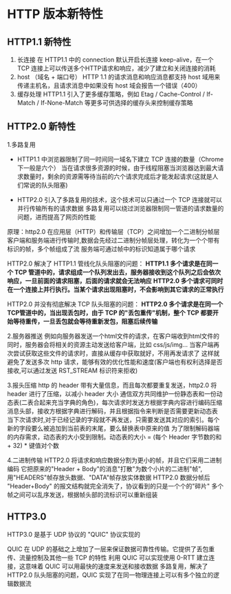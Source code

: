 # HTTP 版本新特性

## HTTP1.1 新特性

1. 长连接
在 HTTP1.1 中的 connection 默认开启长连接 keep-alive，在一个 TCP 连接上可以传送多个HTTP请求和响应，减少了建立和关闭连接的消耗
2. host （域名 + 端口号）
HTTP 1.1 的请求消息和响应消息都支持 host 域用来传递主机名，且请求消息中如果没有 host 域会报告一个错误（400）
3. 缓存处理
HTTP1.1 引入了更多缓存策略，例如 Etag / Cache-Control / If-Match / If-None-Match 等更多可供选择的缓存头来控制缓存策略

## HTTP2.0 新特性

1.多路复用

- HTTP1.1 中浏览器限制了同一时间同一域名下建立 TCP 连接的数量（Chrome 下一般是六个）
当在请求很多资源的时候，由于线程阻塞当浏览器达到最大请求数量时，剩余的资源需等待当前的六个请求完成后才能发起请求(这就是人们常说的队头阻塞)

- HTTP2.0 引入了多路复用的技术，这个技术可以只通过一个 TCP 连接就可以并行传输所有的请求数据
多路复用可以绕过浏览器限制同一管道的请求数量的问题，进而提高了网页的性能

原理：http2.0 在应用层（HTTP）和传输层（TCP）之间增加一个二进制分帧层
客户端和服务端进行传输时,数据会先经过二进制分帧层处理，转化为一个个带有标识的帧，多个帧组成了流
服务端可通过帧中的标识知道属于哪个请求

HTTP2.0 解决了 HTTP1.1 管线化队头阻塞的问题：
**HTTP1.1 多个请求是在同一个 TCP 管道中的，请求组成一个队列发出去，服务器接收到这个队列之后会依次响应，一旦前面的请求阻塞，后面的请求就会无法响应**
**HTTP2.0 多个请求可同时在一个连接上并行执行。当某个请求出现阻塞时，不会影响到其它请求的正常执行**

HTTP2.0 并没有彻底解决 TCP 队头阻塞的问题：
**HTTP2.0 多个请求是在同一个TCP管道中的，当出现丢包时，由于 TCP 的"丢包重传"机制，整个 TCP 都要开始等待重传，一旦丢包就会等待重新发包，阻塞后续传输**

2.服务器推送
例如向服务器发送一个html文件的请求，在客户端收到html文件的同时，服务器会将相关的资源主动发送给客户端，比如 css/js/img...
当客户端再次尝试获取这些文件的请求时，直接从缓存中获取就好，不用再发请求了
这样就避免了发送多次 http 请求，能够有效的优化性能和速度(客户端也有权利选择是否接收,可以通过发送 RST_STREAM 标识符来拒收)

3.报头压缩
http 的 header 带有大量信息，而且每次都要重复发送，http2.0 将 header 进行了压缩，以减小 header 大小
通信双方共同维护一份静态表和一份动态表(二表合起来充当字典的角色)，每次请求时发送方根据字典内容进行编码压缩消息头部，接收方根据字典进行解码，并且根据指令来判断是否需要更新动态表
当下次请求时,对于已经记录的字段就不再发送，只需要发送其对应的索引。每个新的字段要么被追加到当前表的末尾，要么替换表中原来的值
为了限制解码器端的内存需求，动态表的大小受到限制。动态表的大小 = (每个 Header 字节数的和 + 32) * 键值对个数

4.二进制传输
HTTP2.0 将请求和响应数据分割为更小的帧，并且它们采用二进制编码
它把原来的"Header + Body"的消息"打散"为数个小片的二进制"帧",用"HEADERS"帧存放头数据、"DATA"帧存放实体数据
HTTP2.0 数据分帧后 "Header+Body" 的报文结构就完全消失了，协议看到的只是一个个的"碎片"
多个帧之间可以乱序发送，根据帧头部的流标识可以重新组装

## HTTP3.0

HTTP3.0 是基于 UDP 协议的 "QUIC" 协议实现的

QUIC 在 UDP 的基础之上增加了一层来保证数据可靠性传输。它提供了丢包重传、流量控制及其他一些 TCP 的特性
利用 QUIC 可以实现使用 0-RTT 建立连接，这意味着 QUIC 可以用最快的速度来发送和接收数据
多路复用，解决了 HTTP2.0 队头阻塞的问题，QUIC 实现了在同一物理连接上可以有多个独立的逻辑数据流
